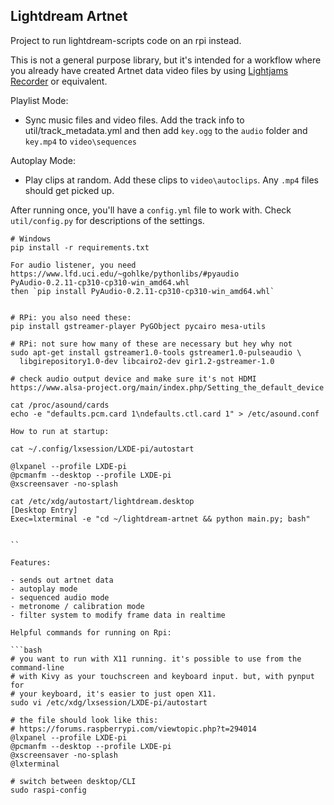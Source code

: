 ## Lightdream Artnet

Project to run lightdream-scripts code on an rpi instead.

This is not a general purpose library, but it's intended for a workflow where you already have created Artnet data video files by using [Lightjams Recorder](https://www.lightjams.com/recorder.html) or equivalent.

Playlist Mode:

- Sync music files and video files. Add the track info to util/track_metadata.yml and then add `key.ogg` to the `audio` folder and `key.mp4` to `video\sequences`

Autoplay Mode:

- Play clips at random. Add these clips to `video\autoclips`. Any `.mp4` files should get picked up.

After running once, you'll have a `config.yml` file to work with. Check `util/config.py` for descriptions of the settings.


```
# Windows
pip install -r requirements.txt

For audio listener, you need
https://www.lfd.uci.edu/~gohlke/pythonlibs/#pyaudio
PyAudio‑0.2.11‑cp310‑cp310‑win_amd64.whl
then `pip install PyAudio‑0.2.11‑cp310‑cp310‑win_amd64.whl`


# RPi: you also need these:
pip install gstreamer-player PyGObject pycairo mesa-utils

# RPi: not sure how many of these are necessary but hey why not
sudo apt-get install gstreamer1.0-tools gstreamer1.0-pulseaudio \
  libgirepository1.0-dev libcairo2-dev gir1.2-gstreamer-1.0

# check audio output device and make sure it's not HDMI
https://www.alsa-project.org/main/index.php/Setting_the_default_device

cat /proc/asound/cards
echo -e "defaults.pcm.card 1\ndefaults.ctl.card 1" > /etc/asound.conf

How to run at startup:

cat ~/.config/lxsession/LXDE-pi/autostart 

@lxpanel --profile LXDE-pi
@pcmanfm --desktop --profile LXDE-pi
@xscreensaver -no-splash

cat /etc/xdg/autostart/lightdream.desktop
[Desktop Entry]
Exec=lxterminal -e "cd ~/lightdream-artnet && python main.py; bash"


``

Features:

- sends out artnet data
- autoplay mode
- sequenced audio mode
- metronome / calibration mode
- filter system to modify frame data in realtime

Helpful commands for running on Rpi:

```bash
# you want to run with X11 running. it's possible to use from the command-line
# with Kivy as your touchscreen and keyboard input. but, with pynput for
# your keyboard, it's easier to just open X11.
sudo vi /etc/xdg/lxsession/LXDE-pi/autostart

# the file should look like this:
# https://forums.raspberrypi.com/viewtopic.php?t=294014
@lxpanel --profile LXDE-pi
@pcmanfm --desktop --profile LXDE-pi
@xscreensaver -no-splash
@lxterminal

# switch between desktop/CLI
sudo raspi-config
```
